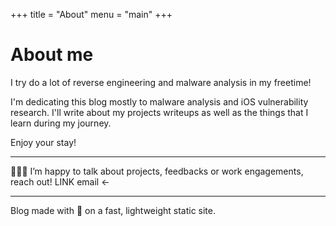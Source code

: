 +++
title = "About"
menu = "main"
+++

# About me

I try do a lot of reverse engineering and malware analysis in my freetime!

I'm dedicating this blog mostly to malware analysis and iOS vulnerability research. I'll write about my projects writeups as well as the things that I learn during my journey. 

Enjoy your stay!

---

👷🏻‍♂️ I’m happy to talk about projects, feedbacks or work engagements, reach out! LINK email <-

---

Blog made with 💟 on a fast, lightweight static site.
